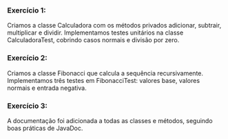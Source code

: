 ### Exercício 1:

Criamos a classe Calculadora com os métodos privados adicionar, subtrair, multiplicar e dividir.
Implementamos testes unitários na classe CalculadoraTest, cobrindo casos normais e divisão por zero.

### Exercício 2:

Criamos a classe Fibonacci que calcula a sequência recursivamente.
Implementamos três testes em FibonacciTest: valores base, valores normais e entrada negativa.

### Exercício 3:

A documentação foi adicionada a todas as classes e métodos, seguindo boas práticas de JavaDoc.